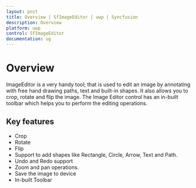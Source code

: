 ```yaml
---
layout: post
title: Overview | SfImageEditor | uwp | Syncfusion
description: Overview
platform: uwp
control: SfImageEditor
documentation: ug
---
```

# Overview

ImageEditor is a very handy tool; that is used to edit an image by annotating with free hand drawing paths, text and built-in shapes. It also allows you to crop, rotate and flip the image. The Image Editor control has an in-built toolbar which helps you to perform the editing operations.

## Key features

* Crop
* Rotate
* Flip
* Support to add shapes like Rectangle, Circle, Arrow, Text and Path.
* Undo and Redo support
* Zoom and pan operations.
* Save the image to device
* In-built Toolbar
